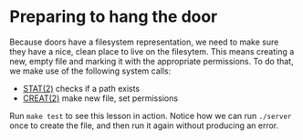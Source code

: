 # Preparing to hang the door
Because doors have a filesystem representation, we need to make sure they have a
nice, clean place to live on the filesytem. This means creating a new, empty
file and marking it with the appropriate permissions. To do that, we make use of
the following system calls:

* [STAT(2)](https://www.illumos.org/man/2/stat) checks if a path exists
* [CREAT(2)](https://www.illumos.org/man/2/creat) make new file, set permissions

Run `make test` to see this lesson in action. Notice how we can run `./server`
once to create the file, and then run it again without producing an error.
